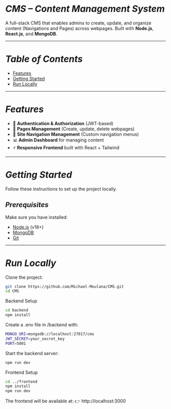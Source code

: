 
# *CMS – Content Management System*

A full-stack CMS that enables admins to create, update, and organize content (Navigations and Pages) across webpages. Built with **Node.js**, **React.js**, and **MongoDB**.

---

# *Table of Contents*

* [Features](#-features)  
* [Getting Started](#-getting-started)  
* [Run Locally](#-run-locally)   
   

---

# *Features*

* 🔐 **Authentication & Authorization** (JWT-based)  
* 📝 **Pages Management** (Create, update, delete webpages)  
* 🧭 **Site Navigation Management** (Custom navigation menus)  
* 📊 **Admin Dashboard** for managing content  
* ⚡ **Responsive Frontend** built with React + Tailwind  

---

# *Getting Started*

Follow these instructions to set up the project locally.  

## *Prerequisites*

Make sure you have installed:  

* [Node.js](https://nodejs.org/) (v18+)  
* [MongoDB](https://www.mongodb.com/)  
* [Git](https://git-scm.com/)  

---

# *Run Locally*

Clone the project:  

```bash
git clone https://github.com/Michael-Moulana/CMS.git
cd CMS
```

Backend Setup

```bash
cd backend
npm install
```

Create a .env file in /backend with:

```bash
MONGO_URI=mongodb://localhost:27017/cms
JWT_SECRET=your_secret_key
PORT=5001
```

Start the backend server:

```bash
npm run dev
```

Frontend Setup

```bash
cd ../frontend
npm install
npm run dev
```
The frontend will be available at:
👉 http://localhost:3000
